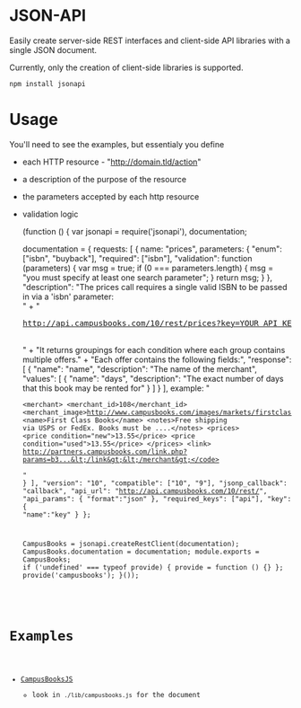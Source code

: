 JSON-API
====

Easily create server-side REST interfaces and client-side API libraries with a single JSON document.

Currently, only the creation of client-side libraries is supported.

    npm install jsonapi

Usage
====

You'll need to see the examples, but essentialy you define 

  * each HTTP resource - "http://domain.tld/action"
  * a description of the purpose of the resource
  * the parameters accepted by each http resource
  * validation logic

    (function () {
      var jsonapi = require('jsonapi'),
        documentation;

      documentation = {
        requests: [
          {
            name: "prices",
            parameters: {
              "enum": ["isbn", "buyback"],
              "required": ["isbn"],
              "validation": function (parameters) {
                var msg = true;
                if (0 === parameters.length) {
                    msg = "you must specify at least one search parameter";
                }
                return msg;
              }
            },
            "description": "The prices call requires a single valid ISBN to be passed in via a 'isbn' parameter:<br/>" +
              "<pre>http://api.campusbooks.com/10/rest/prices?key=YOUR_API_KEY_HERE&isbn=ISBN_HERE</pre><br/>" +
              "It returns groupings for each condition where each group contains multiple offers." +
              "Each offer contains the following fields:",
            "response":[
              {
                "name": "name",
                "description": "The name of the merchant",
                "values": [
                  {
                    "name": "days",
                    "description": "The exact number of days that this book may be rented for"
                  }
                ]
              }
            ],
            example: "<pre><code>&lt;merchant&gt;    &lt;merchant_id&gt;108&lt;/merchant_id&gt;    &lt;merchant_image&gt;http://www.campusbooks.com/images/markets/firstclassbooks.gif&lt;/merchant_iamge&gt;    &lt;name&gt;First Class Books&lt;/name&gt;    &lt;notes&gt;Free shipping via USPS or FedEx. Books must be ....&lt;/notes&gt;    &lt;prices&gt;        &lt;price condition=\"new\"&gt;13.55&lt;/price&gt;        &lt;price condition=\"used\"&gt;13.55&lt;/price&gt;        &lt;/prices&gt;    &lt;link&gt; http://partners.campusbooks.com/link.php?params=b3...&lt;/link&gt;&lt;/merchant&gt;</code></pre>"
          }
        ],
        "version": "10",
        "compatible": ["10", "9"],
        "jsonp_callback": "callback",
        "api_url": "http://api.campusbooks.com/10/rest/",
        "api_params": {
          "format":"json"
        },
        "required_keys": ["api"],
        "key":{
          "name":"key"
        }
      };

      CampusBooks = jsonapi.createRestClient(documentation);
      CampusBooks.documentation = documentation;
      module.exports = CampusBooks;
      if ('undefined' === typeof provide) { provide = function () {} };
      provide('campusbooks');
    }());

Examples
====

  * [CampusBooksJS](http://github.com/coolaj86/campusbooksjs)
    * look in `./lib/campusbooks.js` for the document
